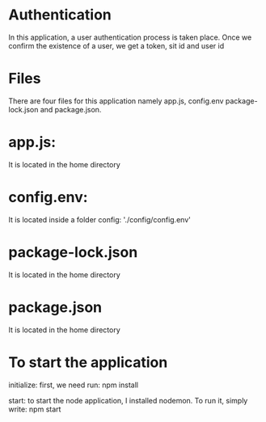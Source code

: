 # Authentication
In this application, a user authentication process is taken place.
Once we confirm the existence of a user, we get a token, sit id and user id

# Files
There are four files for this application namely app.js, config.env package-lock.json and package.json.

# app.js: 
It is located in the home directory

# config.env: 
It is located inside a folder config: './config/config.env'

# package-lock.json
It is located in the home directory

# package.json
It is located in the home directory

# To start the application 
initialize: first, we need run: npm install

start: to start the node application, I installed nodemon. To run it, simply write: npm start
